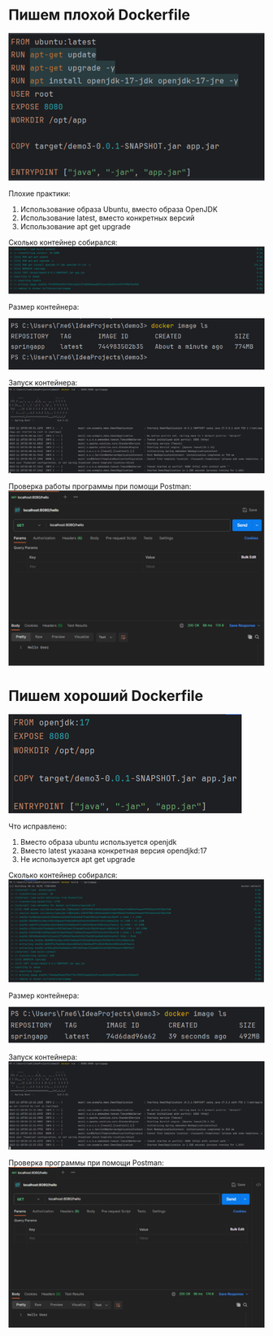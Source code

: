 # Пишем плохой Dockerfile

![img.png](Screenshots/img.png)

Плохие практики:
1. Использование образа Ubuntu, вместо образа OpenJDK
2. Использование latest, вместо конкретных версий
3. Использование apt get upgrade

Сколько контейнер собирался:
![2.png](Screenshots/2.png)

Размер контейнера:

![3.png](Screenshots/3.png)

Запуск контейнера:
![4.png](Screenshots/4.png)

Проверка работы программы при помощи Postman:
![5.png](Screenshots/5.png)


# Пишем хороший Dockerfile

![10.png](Screenshots/10.png)

Что исправлено:
1. Вместо образа ubuntu используется openjdk
2. Вместо latest указана конкретная версия opendjkd:17
3. Не используется apt get upgrade

Сколько контейнер собирался:
![6.png](Screenshots/6.png)

Размер контейнера:

![7.png](Screenshots/7.png)

Запуск контейнера:
![8.png](Screenshots/8.png)

Проверка программы при помощи Postman:
![9.png](Screenshots/9.png)
